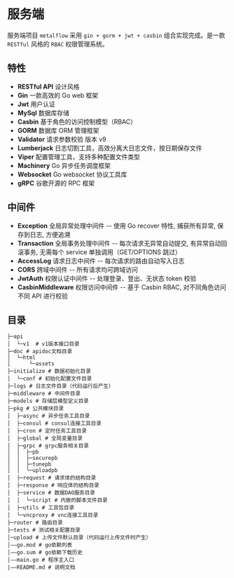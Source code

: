 # 服务端

服务端项目 `metalflow` 采用 `gin + gorm + jwt + casbin` 组合实现完成。是一款 `RESTful` 风格的 `RBAC` 权限管理系统。



## 特性

- **RESTful API** 设计风格
- **Gin** 一款高效的 Go web 框架
- **Jwt** 用户认证
- **MySql** 数据库存储
- **Casbin** 基于角色的访问控制模型（RBAC）
- **GORM** 数据库 ORM 管理框架
- **Validator** 请求参数校验 版本 v9
- **Lumberjack** 日志切割工具，高效分离大日志文件，按日期保存文件
- **Viper** 配置管理工具，支持多种配置文件类型
- **Machinery** Go 异步任务调度框架
- **Websocket** Go websocket 协议工具库
- **gRPC** 谷歌开源的 RPC 框架



## 中间件

- **Exception** 全局异常处理中间件 -- 使用 Go recover 特性, 捕获所有异常, 保存到日志, 方便追溯
- **Transaction** 全局事务处理中间件 -- 每次请求无异常自动提交, 有异常自动回滚事务, 无需每个 service 单独调用（GET/OPTIONS 跳过）
- **AccessLog** 请求日志中间件 -- 每次请求的路由自动写入日志
- **CORS** 跨域中间件 -- 所有请求均可跨域访问
- **JwtAuth** 权限认证中间件 -- 处理登录、登出、无状态 token 校验
- **CasbinMiddleware** 权限访问中间件 -- 基于 Casbin RBAC, 对不同角色访问不同 API 进行校验


## 目录

```
├─api
│  └─v1  # v1版本接口目录
├─doc # apidoc文档目录
│  └─html
│      └─assets
├─initialize # 数据初始化目录
│  └─conf # 初始化配置文件目录
├─logs # 日志文件目录（代码运行后产生）
├─middleware # 中间件目录
├─models # 存储层模型定义目录
├─pkg # 公共模块目录
│  ├─async # 异步任务工具目录
│  ├─consul # consul连接工具目录
│  ├─cron # 定时任务工具目录
│  ├─global # 全局变量目录
│  ├─grpc # grpc服务相关目录
│  │  ├─pb
│  │  ├─securepb
│  │  ├─tunepb
│  │  └─uploadpb
│  ├─request # 请求体的结构目录
│  ├─response # 响应体的结构目录
│  ├─service # 数据DAO服务目录
│  │  └─script # 内嵌的脚本文件目录
│  ├─utils # 工具包目录
│  └─vncproxy # vnc连接工具目录
├─router # 路由目录
├─tests # 测试相关配置目录
│─upload # 上传文件默认目录（代码运行上传文件时产生）
│——go.mod # go依赖列表
│——go.sum # go依赖下载历史
│——main.go # 程序主入口
|——README.md # 说明文档
```
